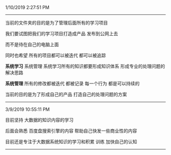1/10/2019 2:27:51 PM 

------------------------------------

当前的文件夹的目的是为了管理后面所有的学习项目

我们要试图把我们的学习项目打造成产品 发布到公网上去

而不是待在自己的电脑上面

同时也希望 所有的项目都可以被迭代 都可以被追踪

**系统学习** 系统管理  系统学习所有的知识都要形成知识体系 形成专业的处理问题的解决思路

**系统管理** 所有的修改都被迭代 都被记录 每一个行为 都是可以持续的

当前的目的是为了形成自己的产品 打造自己的处理问题的方案 

--------------------------------

3/9/2019 10:55:11 PM  

目前坚持 大数据的知识内容的学习

后面会熟悉 百度盘搜索引擎的内容 帮助自己快发一些商业性的内容

目前还是专注于大数据系统知识的学习和积累 训练 加快自己的认知

--------------------------------------------

